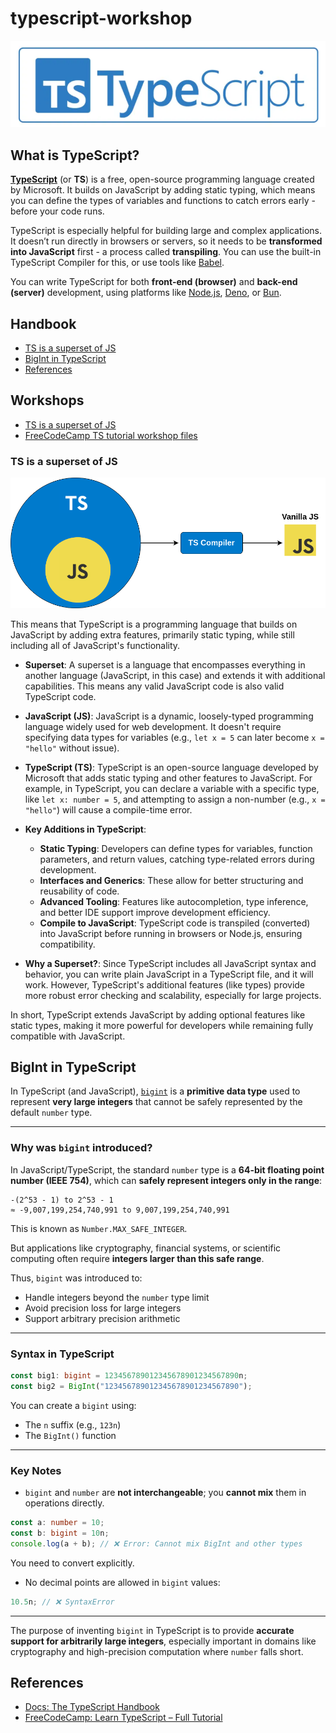 # typescript-workshop

![](./img/ts_logo.png)

## What is TypeScript?

**[TypeScript](https://www.typescriptlang.org/)** (or **TS**) is a free, open-source programming language created by Microsoft. It builds on JavaScript by adding static typing, which means you can define the types of variables and functions to catch errors early - before your code runs.

TypeScript is especially helpful for building large and complex applications. It doesn’t run directly in browsers or servers, so it needs to be **transformed into JavaScript** first - a process called **transpiling**. You can use the built-in TypeScript Compiler for this, or use tools like [Babel](https://babeljs.io/).

You can write TypeScript for both **front-end (browser)** and **back-end (server)** development, using platforms like [Node.js](https://nodejs.org/en), [Deno](https://deno.com/), or [Bun](https://bun.sh/).


## Handbook
- [TS is a superset of JS](#ts-is-a-superset-of-js)
- [BigInt in TypeScript](#bigint-in-typescript)
- [References](#references)

## Workshops
- [TS is a superset of JS](./workshops/ts-js-superset/)
- [FreeCodeCamp TS tutorial workshop files](./workshops/freecodecamp-ts/)

### TS is a superset of JS 

![](./img/ts_superset.png)

This means that TypeScript is a programming language that builds on JavaScript by adding extra features, primarily static typing, while still including all of JavaScript's functionality. 

- **Superset**: A superset is a language that encompasses everything in another language (JavaScript, in this case) and extends it with additional capabilities. This means any valid JavaScript code is also valid TypeScript code.
  
- **JavaScript (JS)**: JavaScript is a dynamic, loosely-typed programming language widely used for web development. It doesn't require specifying data types for variables (e.g., `let x = 5` can later become `x = "hello"` without issue).

- **TypeScript (TS)**: TypeScript is an open-source language developed by Microsoft that adds static typing and other features to JavaScript. For example, in TypeScript, you can declare a variable with a specific type, like `let x: number = 5`, and attempting to assign a non-number (e.g., `x = "hello"`) will cause a compile-time error.

- **Key Additions in TypeScript**:
  - **Static Typing**: Developers can define types for variables, function parameters, and return values, catching type-related errors during development.
  - **Interfaces and Generics**: These allow for better structuring and reusability of code.
  - **Advanced Tooling**: Features like autocompletion, type inference, and better IDE support improve development efficiency.
  - **Compile to JavaScript**: TypeScript code is transpiled (converted) into JavaScript before running in browsers or Node.js, ensuring compatibility.

- **Why a Superset?**: Since TypeScript includes all JavaScript syntax and behavior, you can write plain JavaScript in a TypeScript file, and it will work. However, TypeScript's additional features (like types) provide more robust error checking and scalability, especially for large projects.

In short, TypeScript extends JavaScript by adding optional features like static types, making it more powerful for developers while remaining fully compatible with JavaScript.

## BigInt in TypeScript
In TypeScript (and JavaScript), [`bigint`](https://developer.mozilla.org/en-US/docs/Web/JavaScript/Reference/Global_Objects/BigInt) is a **primitive data type** used to represent **very large integers** that cannot be safely represented by the default `number` type.

---

### Why was `bigint` introduced?

In JavaScript/TypeScript, the standard `number` type is a **64-bit floating point number (IEEE 754)**, which can **safely represent integers only in the range**:

```
-(2^53 - 1) to 2^53 - 1
≈ -9,007,199,254,740,991 to 9,007,199,254,740,991
```

This is known as `Number.MAX_SAFE_INTEGER`.

But applications like cryptography, financial systems, or scientific computing often require **integers larger than this safe range**.

Thus, `bigint` was introduced to:

* Handle integers beyond the `number` type limit
* Avoid precision loss for large integers
* Support arbitrary precision arithmetic

---

### Syntax in TypeScript

```ts
const big1: bigint = 123456789012345678901234567890n;
const big2 = BigInt("123456789012345678901234567890");
```

You can create a `bigint` using:

* The `n` suffix (e.g., `123n`)
* The `BigInt()` function

---

### Key Notes

* `bigint` and `number` are **not interchangeable**; you **cannot mix** them in operations directly.

```ts
const a: number = 10;
const b: bigint = 10n;
console.log(a + b); // ❌ Error: Cannot mix BigInt and other types
```

You need to convert explicitly.

* No decimal points are allowed in `bigint` values:

```ts
10.5n; // ❌ SyntaxError
```

---

The purpose of inventing `bigint` in TypeScript is to provide **accurate support for arbitrarily large integers**, especially important in domains like cryptography and high-precision computation where `number` falls short.

## References
- [Docs: The TypeScript Handbook](https://www.typescriptlang.org/docs/handbook/intro.html)
- [FreeCodeCamp: Learn TypeScript – Full Tutorial](https://www.youtube.com/watch?v=30LWjhZzg50)